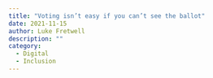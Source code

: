 ```yaml
---
title: "Voting isn’t easy if you can’t see the ballot"
date: 2021-11-15
author: Luke Fretwell
description: ""
category:
  - Digital
  - Inclusion
---
```


